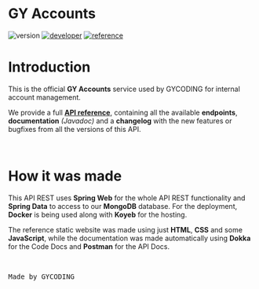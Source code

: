 # GY Accounts

![version](https://img.shields.io/badge/version-1.1.0-gold?style=for-the-badge)
[![developer](https://img.shields.io/badge/developed-GYCoding-purple?style=for-the-badge)](https://gycoding.com)
[![reference](https://img.shields.io/badge/reference-api_reference-silver?style=for-the-badge)](#)

# Introduction

This is the official **GY Accounts** service used by GYCODING for internal account management.

We provide a full **[API reference](#)**, containing all the available **endpoints**, **documentation** *(Javadoc)* and a **changelog** with the new features or bugfixes from all the versions of this API.

<br>

# How it was made

This API REST uses **Spring Web** for the whole API REST functionality and **Spring Data** to access to our **MongoDB** database. For the deployment, **Docker** is being used along with **Koyeb** for the hosting.

The reference static website was made using just **HTML**, **CSS** and some **JavaScript**, while the documentation was made automatically using **Dokka** for the Code Docs and **Postman** for the API Docs.

<br>

<pre>Made by GYCODING</pre>
